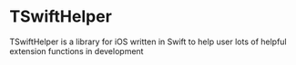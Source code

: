 # TSwiftHelper
TSwiftHelper is a library for iOS written in Swift to help user lots of helpful extension functions in development
